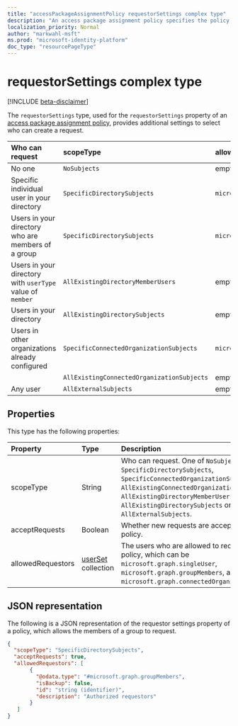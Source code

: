 ```yaml
---
title: "accessPackageAssignmentPolicy requestorSettings complex type"
description: "An access package assignment policy specifies the policy by which subjects may request or be assigned an access package via an access package assignment."
localization_priority: Normal
author: "markwahl-msft"
ms.prod: "microsoft-identity-platform"
doc_type: "resourcePageType"
---
```


# requestorSettings complex type

[!INCLUDE [beta-disclaimer](../../includes/beta-disclaimer.md)]


The `requestorSettings` type, used for the `requestorSettings` property of an [access package assignment policy](accesspackageassignmentpolicy.md), provides additional settings to select who can create a request.

| Who can request | scopeType | allowedRequestors collection|
|:----------------|:----------|:------------------|
|No one|`NoSubjects`|empty array|
|Specific individual user in your directory|`SpecificDirectorySubjects`|`microsoft.graph.singleUser`|
|Users in your directory who are members of a group|`SpecificDirectorySubjects`|`microsoft.graph.groupMembers`|
|Users in your directory with `userType` value of `member`|`AllExistingDirectoryMemberUsers`|empty array|
|Users in your directory|`AllExistingDirectorySubjects`|empty array|
|Users in other organizations already configured|`SpecificConnectedOrganizationSubjects`|`microsoft.graph.connectedOrganizationMembers`|
||`AllExistingConnectedOrganizationSubjects`|empty array|
|Any user|`AllExternalSubjects`|empty array|

## Properties

This type has the following properties:

| Property                     | Type                      | Description |
| :--------------------------- | :------------------------ | :---------- |
| scopeType |String |Who can request. One of `NoSubjects`, `SpecificDirectorySubjects`, `SpecificConnectedOrganizationSubjects`, `AllExistingConnectedOrganizationSubjects`, `AllExistingDirectoryMemberUsers`, `AllExistingDirectorySubjects` or `AllExternalSubjects`.  |
| acceptRequests | Boolean | Whether new requests are accepted on this policy. |
| allowedRequestors | [userSet](accesspackageassignmentpolicy-userset.md) collection| The users who are allowed to request on this policy, which can be `microsoft.graph.singleUser`, `microsoft.graph.groupMembers`, and `microsoft.graph.connectedOrganizationMembers`. |

## JSON representation


The following is a JSON representation of the requestor settings property of a policy, which allows the members of a group to request.

<!-- {
  "blockType": "resource",
  "optionalProperties": [

  ],
  "@odata.type": "microsoft.graph.requestorSettings",
  "baseType": ""
}-->

```json
{
  "scopeType": "SpecificDirectorySubjects",
  "acceptRequests": true,
  "allowedRequestors": [
       {
         "@odata.type": "#microsoft.graph.groupMembers",
         "isBackup": false,
         "id": "string (identifier)",
         "description": "Authorized requestors"
       }
   ]
}
```


<!-- uuid: 16cd6b66-4b1a-43a1-adaf-3a886856ed98
2019-02-04 14:57:30 UTC -->
<!-- {
  "type": "#page.annotation",
  "description": "requestorSettings complex type",
  "keywords": "",
  "section": "documentation",
  "tocPath": ""
}-->
